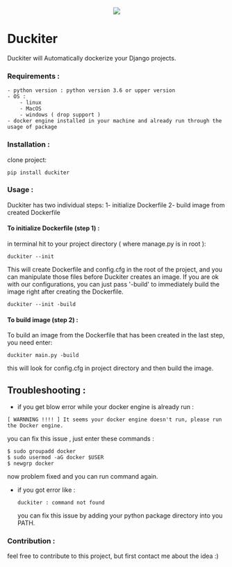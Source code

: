 <p align="center">
<br>
<img src="https://raw.githubusercontent.com/coci/duckiter/main/assets/logo.png">
</p>   

# Duckiter
Duckiter will Automatically dockerize your Django projects.

### Requirements :

    - python version : python version 3.6 or upper version
    - OS : 
        - linux
        - MacOS
        - windows ( drop support )
    - docker engine installed in your machine and already run through the usage of package


### Installation :
clone project:
```
pip install duckiter
```


### Usage :
Duckiter has two individual steps:
    1- initialize Dockerfile
    2- build image from created Dockerfile

#### To initialize Dockerfile (step 1) :
in terminal hit to your project directory ( where manage.py is in root ):
```
duckiter --init
```
This will create Dockerfile and config.cfg in the root of the project, and you can manipulate those files before Duckiter creates an image.
If you are ok with our configurations, you can just pass '-build' to immediately build the image right after creating the Dockerfile.
```
duckiter --init -build
```
#### To build image (step 2) :
To build an image from the Dockerfile that has been created in the last step, you need enter:
```
duckiter main.py -build
```
this will look for config.cfg in project directory and then build the image.

## Troubleshooting :

- if you get blow error while your docker engine is already run :

```
[ WARNNING !!!! ] It seems your docker engine doesn't run, please run the Docker engine.
```

you can fix this issue , just enter these commands :

```
$ sudo groupadd docker
$ sudo usermod -aG docker $USER
$ newgrp docker
```

now problem fixed and you can run command again.



- if you got error like :

  ```
  duckiter : command not found
  ```

  you can fix this issue by adding your python package directory into you PATH.

  

### Contribution :

feel free to contribute to this project, but first contact me about the idea :)